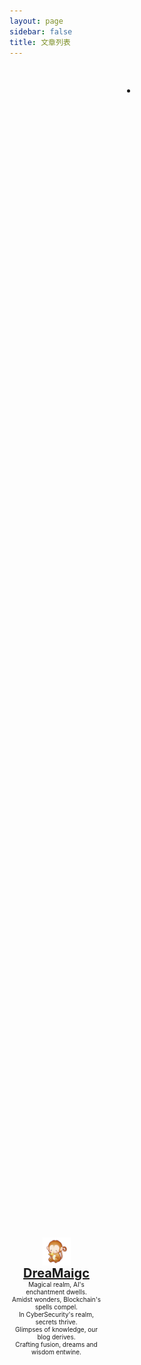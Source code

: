 ```yaml
---
layout: page
sidebar: false
title: 文章列表
---
```

<div class="wrapper">
    <div class="left_part">
        <img class="site_logo" src="/assets/logo.png" alt="logo.png"/>
        <a href="/" class="site_title">
            <span class="site_name">DreaMaigc</span>
        </a>
        <div class="site_desc">
            <div>Magical realm, AI's enchantment dwells.</div>
            <div>Amidst wonders, Blockchain's spells compel.</div>
            <div>In CyberSecurity's realm, secrets thrive.</div>
            <div>Glimpses of knowledge, our blog derives.</div>
            <div>Crafting fusion, dreams and wisdom entwine.</div>
        </div>
    </div>
    <div class="right_part">
        <ul class="post_list">
            <li v-for="post in pagerData.data">
                <PostItem 
                    :post_url="post.url"
                    :tag="post.tag"
                    :title="post.title"
                    :description="post.description"
                    :create_date="post.create_date"
                />
            </li>
        </ul>
        <div class="pager_container">
            <el-pagination background 
                        layout="prev, pager, next" 
                        prev-text="上一页" next-text="下一页" hide-on-single-page=true
                        @current-change="currentChange" :current-page="pagerData.page"
                        :page-size="pageSize" default-current-page="1"
                        :total="posts.length" />
        </div>
    </div>
    <div class="block_for_blank"></div>
</div>


<script setup>
import PostItem from '/components/PostItem.vue';
import { data as posts } from '/dataloader/posts.data';
import { ElPagination } from 'element-plus';
import { reactive, onMounted } from 'vue';
const pageSize = 2;
let pagerData = reactive({
    page: 1,
    data: []
});
function getDataForCurrentPage(){
    return posts.slice(
        (pagerData.page - 1) * pageSize,
        pagerData.page * pageSize
    )
}
function currentChange(val) {
    pagerData.page = val;
    pagerData.data = getDataForCurrentPage()
}
function removeFooter() {
    var footer = document.querySelector("footer");
    if(footer) {
        footer.parentNode.removeChild(footer)
    }
}
onMounted(() => {
    currentChange(1);
    removeFooter()
})
</script>

<style scope>
@import url("/css/el-pagination.css");
.wrapper {
    display: flex;
    height: calc(100vh - 64px);
}
.left_part {
    background-color: var(--vp-sidebar-bg-color);
    width: 20%;
    min-width: 150px;
    display: flex;
    flex-direction: column;
    justify-content: center;
    align-items: center;
}
.site_title {
    flex-direction: column;
    display: flex;
    align-content: center;
}
.site_logo {
    width: 30%;
}
.site_name {
    font-size: 20px;
    font-weight: bold;
}
.site_desc {
    font-size: 10px;
    text-align: center;
}

.right_part {
    flex: 1;
    height: calc(100vh - 64px);
    overflow: auto;
}
.post_list {
    width: 90%;
    margin: 30px;
}

.pager_container {
    display: flex;
    justify-content: center;
    align-items: center;
    margin-bottom: 100px;
}
</style>
